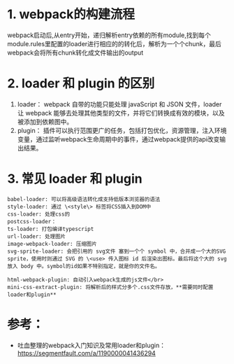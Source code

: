 # 1. webpack的构建流程
webpack启动后,从entry开始，递归解析entry依赖的所有module,找到每个module.rules里配置的loader进行相应的的转化后，解析为一个个chunk，最后webpack会将所有chunk转化成文件输出的output


# 2. loader 和 plugin 的区别
1. loader： webpack 自带的功能只能处理 javaScript 和 JSON 文件，loader 让 webpack 能够去处理其他类型的文件，并将它们转换成有效的模块，以及被添加到依赖图中。
2. plugin： 插件可以执行范围更广的任务，包括打包优化，资源管理，注入环境变量，通过监听webpack生命周期中的事件，通过webpack提供的api改变输出结果。


# 3. 常见 loader 和 plugin
```
babel-loader: 可以将高级语法转化成支持低版本浏览器的语法
style-loader: 通过 \<style\> 标签将CSS插入到DOM中
css-loader: 处理css的
postcss-loader：
ts-loader: 打包编译typescript
url-loader: 处理图片
image-webpack-loader: 压缩图片
svg-sprite-loader: 会把引用的 svg文件 塞到一个个 symbol 中，合并成一个大的SVG sprite，使用时则通过 SVG 的 \<use> 传入图标 id 后渲染出图标。最后将这个大的 svg 放入 body 中。symbol的id如果不特别指定，就是你的文件名。
```


```
html-webpack-plugin: 自动引入webpack生成的js文件</br>
mini-css-extract-plugin: 将解析后的样式分多个.css文件存放，**需要同时配置loader和plugin**
```

# 参考：
- 吐血整理的webpack入门知识及常用loader和plugin： https://segmentfault.com/a/1190000041436294